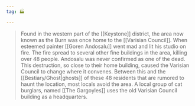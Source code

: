 ```yaml
---
tag: 🏭

---
```

> Found in the western part of the [[Keystone]] district, the area now known as the Burn was once home to the [[Varisian Council]]. When esteemed painter [[Goren Andosalu]] went mad and lit his studio on fire. The fire spread to several other fine buildings in the area, killing over 48 people. Andosalu was never confirmed as one of the dead. This destruction, so close to their home building, caused the Varisian Council to change where it convenes. Between this and the [[Bestiary/Ghost|ghosts]] of these 48 residents that are rumored to haunt the location, most locals avoid the area. A local group of cat burglars, named [[The Gargoyles]] uses the old Varisian Council building as a headquarters.








